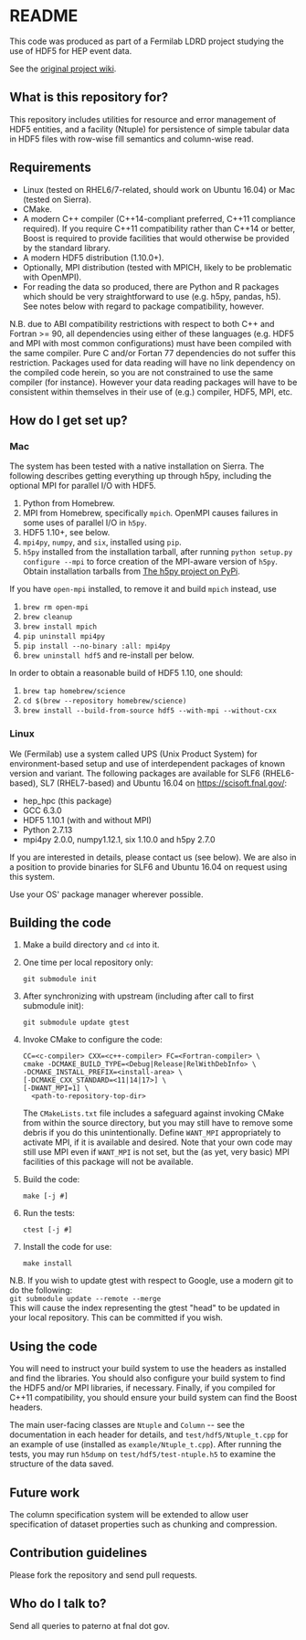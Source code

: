 # README #

This code was produced as part of a Fermilab LDRD project studying the
use of HDF5 for HEP event data.

See the
[original project wiki](https://bitbucket.org/mpaterno/hdffilestructurestudy/wiki).

## What is this repository for? ##

This repository includes utilities for resource and error management of
HDF5 entities, and a facility (Ntuple) for persistence of simple tabular
data in HDF5 files with row-wise fill semantics and column-wise read.

## Requirements ##

* Linux (tested on RHEL6/7-related, should work on Ubuntu 16.04) or Mac
  (tested on Sierra).
* CMake.
* A modern C++ compiler (C++14-compliant preferred, C++11 compliance
  required). If you require C++11 compatibility rather than C++14 or
  better, Boost is required to provide facilities that would otherwise
  be provided by the standard library.
* A modern HDF5 distribution (1.10.0+).
* Optionally, MPI distribution (tested with MPICH, likely to be
  problematic with OpenMPI).
* For reading the data so produced, there are Python and R packages
  which should be very straightforward to use (e.g. h5py, pandas,
  h5). See notes below with regard to package compatibility, however.

N.B. due to ABI compatibility restrictions with respect to both C++ and
Fortran >= 90, all dependencies using either of these languages
(e.g. HDF5 and MPI with most common configurations) must have been
compiled with the same compiler. Pure C and/or Fortan 77 dependencies do
not suffer this restriction. Packages used for data reading will have no
link dependency on the compiled code herein, so you are not constrained
to use the same compiler (for instance). However your data reading
packages will have to be consistent within themselves in their use of
(e.g.) compiler, HDF5, MPI, etc.

## How do I get set up? ##

### Mac ###

The system has been tested with a native installation on Sierra. The
following describes getting everything up through h5py, including the
optional MPI for parallel I/O with HDF5.

1. Python from Homebrew.
2. MPI from Homebrew, specifically `mpich`. OpenMPI causes failures in
   some uses of parallel I/O in `h5py`.
3. HDF5 1.10+, see below.
4. `mpi4py`, `numpy`, and `six`, installed using `pip`. 
5. `h5py` installed from the installation tarball, after running `python
   setup.py configure --mpi` to force creation of the MPI-aware version
   of `h5py`. Obtain installation tarballs from
   [The h5py project on PyPi](https://pypi.python.org/pypi/h5py).

If you have `open-mpi` installed, to remove it and build `mpich`
instead, use

1. `brew rm open-mpi`
2. `brew cleanup`
3. `brew install mpich`
4. `pip uninstall mpi4py`
5. `pip install --no-binary :all: mpi4py`
6. `brew uninstall hdf5` and re-install per below.

In order to obtain a reasonable build of HDF5 1.10, one should:

1. `brew tap homebrew/science`
2. `cd $(brew --repository homebrew/science)`
3. `brew install --build-from-source hdf5 --with-mpi --without-cxx`

### Linux ###

We (Fermilab) use a system called UPS (Unix Product System) for
environment-based setup and use of interdependent packages of known
version and variant. The following packages are available for SLF6
(RHEL6-based), SL7 (RHEL7-based) and Ubuntu 16.04 on
https://scisoft.fnal.gov/:

* hep_hpc (this package)
* GCC 6.3.0
* HDF5 1.10.1 (with and without MPI)
* Python 2.7.13
* mpi4py 2.0.0, numpy1.12.1, six 1.10.0 and h5py 2.7.0

If you are interested in details, please contact us (see below). We are
also in a position to provide binaries for SLF6 and Ubuntu 16.04 on
request using this system.

Use your OS' package manager wherever possible.

## Building the code ##

1. Make a build directory and `cd` into it.
1. One time per local repository only:  
    ```
    git submodule init
    ```
1. After synchronizing with upstream (including after call to first submodule init):  
    ```
    git submodule update gtest
    ```
1. Invoke CMake to configure the code:  
    ```
    CC=<c-compiler> CXX=<c++-compiler> FC=<Fortran-compiler> \
    cmake -DCMAKE_BUILD_TYPE=<Debug|Release|RelWithDebInfo> \
    -DCMAKE_INSTALL_PREFIX=<install-area> \
    [-DCMAKE_CXX_STANDARD=<11|14|17>] \
    [-DWANT_MPI=1] \
      <path-to-repository-top-dir>
    ```  
    The `CMakeLists.txt` file includes a safeguard against invoking
    CMake from within the source directory, but you may still have to
    remove some debris if you do this unintentionally.  Define `WANT_MPI`
    appropriately to activate MPI, if it is available and desired. Note
    that your own code may still use MPI even if `WANT_MPI` is not set,
    but the (as yet, very basic) MPI facilities of this package will not
    be available.
    
1. Build the code:   
    ```
    make [-j #]
    ```
1. Run the tests:   
    ```
    ctest [-j #]
    ```
1. Install the code for use:   
    ```
    make install
    ```

N.B. If you wish to update gtest with respect to Google, use a modern git to do the following:  
    ```
    git submodule update --remote --merge
    ```  
    This will cause the index representing the gtest "head" to be
    updated in your local repository. This can be committed if you wish.

## Using the code ##

You will need to instruct your build system to use the headers as
installed and find the libraries. You should also configure your build
system to find the HDF5 and/or MPI libraries, if necessary. Finally, if
you compiled for C++11 compatibility, you should ensure your build
system can find the Boost headers.

The main user-facing classes are `Ntuple` and `Column` -- see the
documentation in each header for details, and `test/hdf5/Ntuple_t.cpp`
for an example of use (installed as `example/Ntuple_t.cpp`). After
running the tests, you may run `h5dump` on `test/hdf5/test-ntuple.h5` to
examine the structure of the data saved.

## Future work ##

The column specification system will be extended to allow user
specification of dataset properties such as chunking and compression.

## Contribution guidelines ##

Please fork the repository and send pull requests.

## Who do I talk to? ##

Send all queries to paterno at fnal dot gov.
